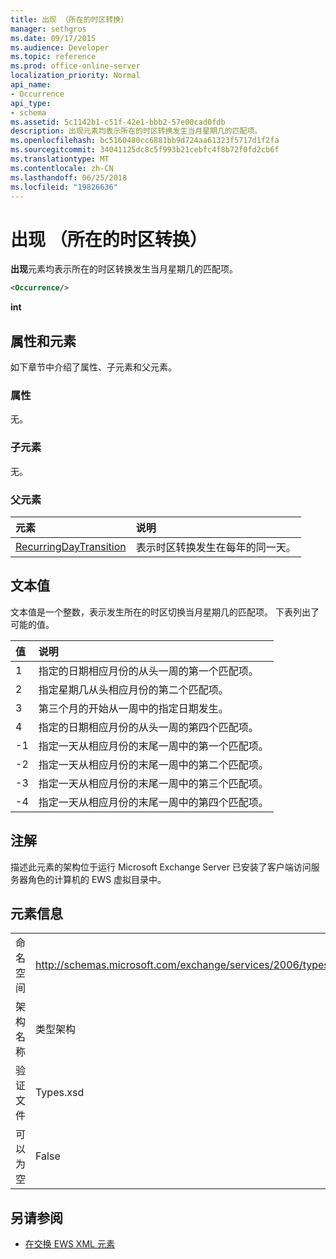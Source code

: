 ```yaml
---
title: 出现 （所在的时区转换）
manager: sethgros
ms.date: 09/17/2015
ms.audience: Developer
ms.topic: reference
ms.prod: office-online-server
localization_priority: Normal
api_name:
- Occurrence
api_type:
- schema
ms.assetid: 5c1142b1-c51f-42e1-bbb2-57e00cad0fdb
description: 出现元素均表示所在的时区转换发生当月星期几的匹配项。
ms.openlocfilehash: bc5160480cc6881bb9d724aa61323f5717d1f2fa
ms.sourcegitcommit: 34041125dc8c5f993b21cebfc4f8b72f0fd2cb6f
ms.translationtype: MT
ms.contentlocale: zh-CN
ms.lasthandoff: 06/25/2018
ms.locfileid: "19826636"
---
```

# <a name="occurrence-time-zone-transition"></a>出现 （所在的时区转换）

**出现**元素均表示所在的时区转换发生当月星期几的匹配项。 
  
```xml
<Occurrence/>
```

**int**

## <a name="attributes-and-elements"></a>属性和元素

如下章节中介绍了属性、子元素和父元素。
  
### <a name="attributes"></a>属性

无。
  
### <a name="child-elements"></a>子元素

无。
  
### <a name="parent-elements"></a>父元素

|**元素**|**说明**|
|:-----|:-----|
|[RecurringDayTransition](recurringdaytransition.md) <br/> |表示时区转换发生在每年的同一天。  <br/> |
   
## <a name="text-value"></a>文本值

文本值是一个整数，表示发生所在的时区切换当月星期几的匹配项。 下表列出了可能的值。
  
|**值**|**说明**|
|:-----|:-----|
|1  <br/> |指定的日期相应月份的从头一周的第一个匹配项。  <br/> |
|2  <br/> |指定星期几从头相应月份的第二个匹配项。  <br/> |
|3  <br/> |第三个月的开始从一周中的指定日期发生。  <br/> |
|4  <br/> |指定的日期相应月份的从头一周的第四个匹配项。  <br/> |
|-1  <br/> |指定一天从相应月份的末尾一周中的第一个匹配项。  <br/> |
|-2  <br/> |指定一天从相应月份的末尾一周中的第二个匹配项。  <br/> |
|-3  <br/> |指定一天从相应月份的末尾一周中的第三个匹配项。  <br/> |
|-4  <br/> |指定一天从相应月份的末尾一周中的第四个匹配项。  <br/> |
   
## <a name="remarks"></a>注解

描述此元素的架构位于运行 Microsoft Exchange Server 已安装了客户端访问服务器角色的计算机的 EWS 虚拟目录中。
  
## <a name="element-information"></a>元素信息

|||
|:-----|:-----|
|命名空间  <br/> |http://schemas.microsoft.com/exchange/services/2006/types  <br/> |
|架构名称  <br/> |类型架构  <br/> |
|验证文件  <br/> |Types.xsd  <br/> |
|可以为空  <br/> |False  <br/> |
   
## <a name="see-also"></a>另请参阅

- [在交换 EWS XML 元素](ews-xml-elements-in-exchange.md)

